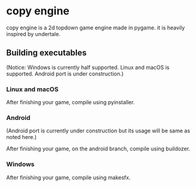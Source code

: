 # copy engine
copy engine is a 2d topdown game engine made in pygame. it is heavily inspired by undertale.

## Building executables

(Notice: Windows is currently half supported. Linux and macOS is supported. Android port is under construction.)

### Linux and macOS

After finishing your game, compile using pyinstaller.

### Android

(Android port is currently under construction but its usage will be same as noted here.)

After finishing your game, on the android branch, compile using buildozer.

### Windows

After finishing your game, compile using makesfx.